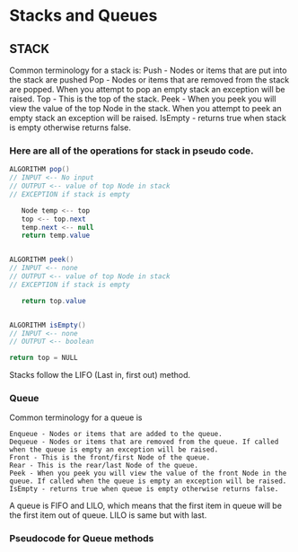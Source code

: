 # Stacks and Queues


## STACK

Common terminology for a stack is:
    Push - Nodes or items that are put into the stack are pushed
    Pop - Nodes or items that are removed from the stack are popped. When you attempt to pop an empty stack an exception will be raised.
    Top - This is the top of the stack.
    Peek - When you peek you will view the value of the top Node in the stack. When you attempt to peek an empty stack an exception will be raised.
    IsEmpty - returns true when stack is empty otherwise returns false.


### Here are all of the operations for stack in pseudo code.
``` cs
ALGORITHM pop()
// INPUT <-- No input
// OUTPUT <-- value of top Node in stack
// EXCEPTION if stack is empty

   Node temp <-- top
   top <-- top.next
   temp.next <-- null
   return temp.value


ALGORITHM peek()
// INPUT <-- none
// OUTPUT <-- value of top Node in stack
// EXCEPTION if stack is empty

   return top.value


ALGORITHM isEmpty()
// INPUT <-- none
// OUTPUT <-- boolean

return top = NULL
```

Stacks follow the LIFO (Last in, first out) method.

### Queue

Common terminology for a queue is

    Enqueue - Nodes or items that are added to the queue.
    Dequeue - Nodes or items that are removed from the queue. If called when the queue is empty an exception will be raised.
    Front - This is the front/first Node of the queue.
    Rear - This is the rear/last Node of the queue.
    Peek - When you peek you will view the value of the front Node in the queue. If called when the queue is empty an exception will be raised.
    IsEmpty - returns true when queue is empty otherwise returns false.

A queue is FIFO and LILO, which means that the first item in queue will be the first item out of queue. LILO is same but with last.

### Pseudocode for Queue methods